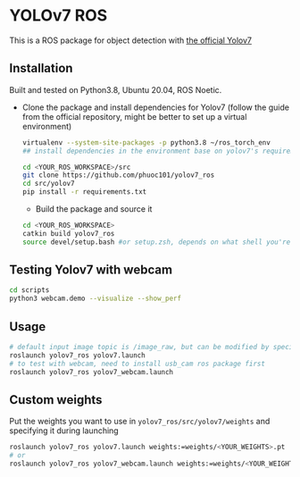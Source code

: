 # YOLOv7 ROS
This is a ROS package for object detection with [the official Yolov7](https://github.com/WongKinYiu/yolov7)

## Installation
Built and tested on Python3.8, Ubuntu 20.04, ROS Noetic.

* Clone the package and install dependencies for Yolov7 (follow the guide from the official repository, might be better to set up a virtual environment)
  ```bash
  virtualenv --system-site-packages -p python3.8 ~/ros_torch_env
  ## install dependencies in the environment base on yolov7's requirements.txt
  ```

  ```bash
  cd <YOUR_ROS_WORKSPACE>/src
  git clone https://github.com/phuoc101/yolov7_ros
  cd src/yolov7
  pip install -r requirements.txt
  ```
  * Build the package and source it
  ```bash
  cd <YOUR_ROS_WORKSPACE>
  catkin build yolov7_ros
  source devel/setup.bash #or setup.zsh, depends on what shell you're using
  ```
## Testing Yolov7 with webcam
  ```bash
  cd scripts
  python3 webcam.demo --visualize --show_perf
  ```

## Usage
  ```bash
# default input image topic is /image_raw, but can be modified by specifying input_img_topic:=<YOUR_TOPIC>
  roslaunch yolov7_ros yolov7.launch
# to test with webcam, need to install usb_cam ros package first
  roslaunch yolov7_ros yolov7_webcam.launch
  ```

## Custom weights
  Put the weights you want to use in `yolov7_ros/src/yolov7/weights` and specifying it during launching
  ```bash
  roslaunch yolov7_ros yolov7.launch weights:=weights/<YOUR_WEIGHTS>.pt
# or
  roslaunch yolov7_ros yolov7_webcam.launch weights:=weights/<YOUR_WEIGHTS>.pt
  ```

